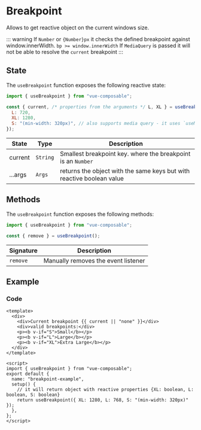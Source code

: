 # Breakpoint

Allows to get reactive object on the current windows size.

::: warning
If `Number` or `{Number}px` it checks the defined breakpoint against window.innerWidth.
`bp >= window.innerWidth`
If `MediaQuery` is passed it will not be able to resolve the `current` breakpoint
:::

## State

The `useBreakpoint` function exposes the following reactive state:

```js
import { useBreakpoint } from "vue-composable";

const { current, /* properties from the arguments */ L, XL } = useBreakpoint({
  L: 720,
  XL: 1280,
  S: "(min-width: 320px)", // also supports media query - it uses `useMatchMedia`
});
```

| State   | Type     | Description                                                           |
| ------- | -------- | --------------------------------------------------------------------- |
| current | `String` | Smallest breakpoint key. where the breakpoint is an `Number`          |
| ...args | `Args`   | returns the object with the same keys but with reactive boolean value |

## Methods

The `useBreakpoint` function exposes the following methods:

```js
import { useBreakpoint } from "vue-composable";

const { remove } = useBreakpoint();
```

| Signature | Description                         |
| --------- | ----------------------------------- |
| `remove`  | Manually removes the event listener |

## Example

<breakpoint-example/>

### Code

```vue
<template>
  <div>
    <div>Current breakpoint {{ current || "none" }}</div>
    <div>valid breakpoints:</div>
    <p><b v-if="S">Small</b></p>
    <p><b v-if="L">Large</b></p>
    <p><b v-if="XL">Extra Large</b></p>
  </div>
</template>

<script>
import { useBreakpoint } from "vue-composable";
export default {
  name: "breakpoint-example",
  setup() {
    // it will return object with reactive properties {XL: boolean, L: boolean, S: boolean}
    return useBreakpoint({ XL: 1280, L: 768, S: "(min-width: 320px)" });
  },
};
</script>
```
